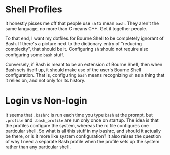 # Shell Profiles

It honestly pisses me off that people use `sh` to mean `bash`.
They aren't the same language, no more than C means C++.
Get it together people.

To that end, I want my dotfiles for Bourne Shell to be completely ignorant of Bash.
If there's a picture next to the dictionary entry of "reducing complexity", that should be it.
Configuring `sh` should not require also configuring some `bash` stuff.

Conversely, if Bash is meant to be an extension of Bourne Shell, then when Bash sets itself up, it should make use of the user's Bourne Shell configuration.
That is, configuring `bash` means recognizing `sh` as a thing that it relies on, and not only for its history.


# Login vs Non-login

It seems that `.bashrc` is run each time you type `bash` at the prompt, but `.profile` and `.bash_profile` are run only once on startup.
The idea is that the profiles configure the system, whereas the rc file configures one particular shell.
So what is all this stuff in my bashrc, and should it actually be there, or is it more like system configuration?
It also raises the question of why I need a separate Bash profile when the profile sets up the system rather than any particular shell.
